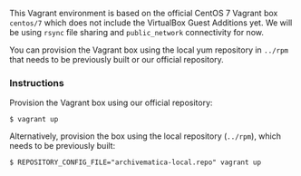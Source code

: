 This Vagrant environment is based on the official CentOS 7 Vagrant box
`centos/7` which does not include the VirtualBox Guest Additions yet. We will
be using `rsync` file sharing and `public_network` connectivity for now.

You can provision the Vagrant box using the local yum repository in `../rpm`
that needs to be previously built or our official repository.

### Instructions

Provision the Vagrant box using our official repository:

```
$ vagrant up
```

Alternatively, provision the box using the local repository (`../rpm`), which
needs to be previously built:

```
$ REPOSITORY_CONFIG_FILE="archivematica-local.repo" vagrant up
```
